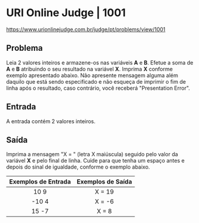 
# URI Online Judge | 1001

https://www.urionlinejudge.com.br/judge/pt/problems/view/1001

## Problema
Leia 2 valores inteiros e armazene-os nas variáveis **A** e **B**. Efetue a soma de **A** e **B** atribuindo o seu resultado na variável **X**. Imprima **X** conforme exemplo apresentado abaixo. Não apresente mensagem alguma além daquilo que está sendo especificado e não esqueça de imprimir o fim de linha após o resultado, caso contrário, você receberá "Presentation Error".

## Entrada
A entrada contém 2 valores inteiros.

## Saída
Imprima a mensagem "X = " (letra X maiúscula) seguido pelo valor da variável **X** e pelo final de linha. Cuide para que tenha um espaço antes e depois do sinal de igualdade, conforme o exemplo abaixo.


| Exemplos de Entrada | Exemplos de Saída |
|:-------------------:|:-----------------:|
|         10 9        |       X = 19      |
|        -10 4        |       X = -6      |
|        15 -7        |       X = 8       | 